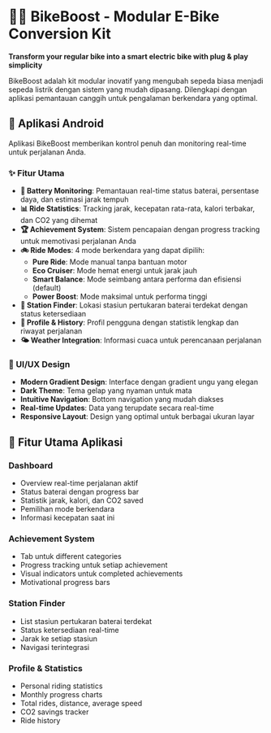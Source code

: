 # 🚴‍♂️ BikeBoost - Modular E-Bike Conversion Kit

**Transform your regular bike into a smart electric bike with plug & play simplicity**

BikeBoost adalah kit modular inovatif yang mengubah sepeda biasa menjadi sepeda listrik dengan sistem yang mudah dipasang. Dilengkapi dengan aplikasi pemantauan canggih untuk pengalaman berkendara yang optimal.

## 📱 Aplikasi Android

Aplikasi BikeBoost memberikan kontrol penuh dan monitoring real-time untuk perjalanan Anda.

### ✨ Fitur Utama

- **🔋 Battery Monitoring**: Pemantauan real-time status baterai, persentase daya, dan estimasi jarak tempuh
- **📊 Ride Statistics**: Tracking jarak, kecepatan rata-rata, kalori terbakar, dan CO2 yang dihemat
- **🏆 Achievement System**: Sistem pencapaian dengan progress tracking untuk memotivasi perjalanan Anda
- **🚲 Ride Modes**: 4 mode berkendara yang dapat dipilih:
  - **Pure Ride**: Mode manual tanpa bantuan motor
  - **Eco Cruiser**: Mode hemat energi untuk jarak jauh
  - **Smart Balance**: Mode seimbang antara performa dan efisiensi (default)
  - **Power Boost**: Mode maksimal untuk performa tinggi
- **📍 Station Finder**: Lokasi stasiun pertukaran baterai terdekat dengan status ketersediaan
- **👤 Profile & History**: Profil pengguna dengan statistik lengkap dan riwayat perjalanan
- **🌤️ Weather Integration**: Informasi cuaca untuk perencanaan perjalanan

### 🎨 UI/UX Design

- **Modern Gradient Design**: Interface dengan gradient ungu yang elegan
- **Dark Theme**: Tema gelap yang nyaman untuk mata
- **Intuitive Navigation**: Bottom navigation yang mudah diakses
- **Real-time Updates**: Data yang terupdate secara real-time
- **Responsive Layout**: Design yang optimal untuk berbagai ukuran layar

## 🎯 Fitur Utama Aplikasi

### Dashboard
- Overview real-time perjalanan aktif
- Status baterai dengan progress bar
- Statistik jarak, kalori, dan CO2 saved
- Pemilihan mode berkendara
- Informasi kecepatan saat ini

### Achievement System
- Tab untuk different categories
- Progress tracking untuk setiap achievement
- Visual indicators untuk completed achievements
- Motivational progress bars

### Station Finder
- List stasiun pertukaran baterai terdekat
- Status ketersediaan real-time
- Jarak ke setiap stasiun
- Navigasi terintegrasi

### Profile & Statistics
- Personal riding statistics
- Monthly progress charts
- Total rides, distance, average speed
- CO2 savings tracker
- Ride history
